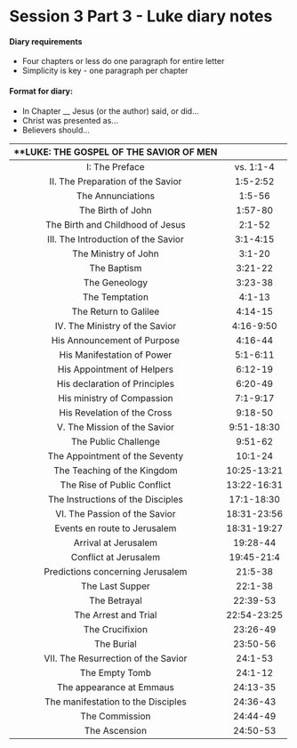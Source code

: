# Session 3 Part 3 - Luke diary notes

#### Diary requirements
- Four chapters or less do one paragraph for entire letter
- Simplicity is key - one paragraph per chapter

#### Format for diary:
- In Chapter __ Jesus (or the author) said, or did...
- Christ was presented as...
- Believers should...

| **LUKE: THE GOSPEL OF THE SAVIOR OF MEN | |
|:-------:|:-------:|
| I: The Preface | vs. 1:1-4 |
| II. The Preparation of the Savior | 1:5-2:52 |
| The Annunciations | 1:5-56 |
| The Birth of John | 1:57-80 |
| The Birth and Childhood of Jesus | 2:1-52 |
| III. The Introduction of the Savior | 3:1-4:15 |
| The Ministry of John | 3:1-20 |
| The Baptism | 3:21-22 |
| The Geneology | 3:23-38 |
| The Temptation | 4:1-13 |
| The Return to Galilee | 4:14-15 |
| IV. The Ministry of the Savior | 4:16-9:50 |
| His Announcement of Purpose | 4:16-44 | 
| His Manifestation of Power | 5:1-6:11 |
| His Appointment of Helpers | 6:12-19 |
| His declaration of Principles | 6:20-49 |
| His ministry of Compassion | 7:1-9:17 |
| His Revelation of the Cross | 9:18-50 |
| V. The Mission of the Savior | 9:51-18:30 |
| The Public Challenge | 9:51-62 |
| The Appointment of the Seventy | 10:1-24 |
| The Teaching of the Kingdom | 10:25-13:21 |
| The Rise of Public Conflict | 13:22-16:31 |
| The Instructions of the Disciples | 17:1-18:30 |
| VI. The Passion of the Savior | 18:31-23:56 |
| Events en route to Jerusalem | 18:31-19:27 |
| Arrival at Jerusalem | 19:28-44 |
| Conflict at Jerusalem | 19:45-21:4 |
| Predictions concerning Jerusalem | 21:5-38 |
| The Last Supper | 22:1-38 |
| The Betrayal | 22:39-53 |
| The Arrest and Trial | 22:54-23:25 |
| The Crucifixion | 23:26-49 |
| The Burial | 23:50-56 |
| VII. The Resurrection of the Savior | 24:1-53 |
| The Empty Tomb | 24:1-12 |
| The appearance at Emmaus | 24:13-35 |
| The manifestation to the Disciples | 24:36-43 |
| The Commission | 24:44-49 | 
| The Ascension | 24:50-53 |








